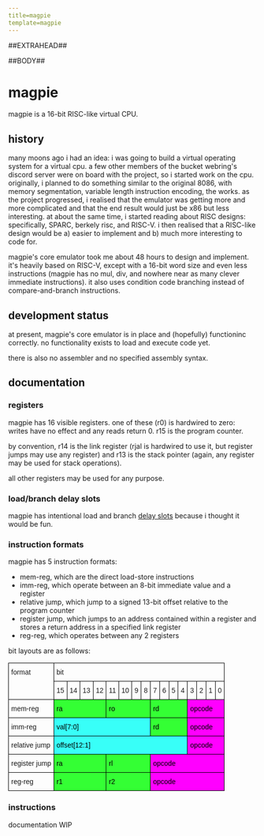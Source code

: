 ```yaml
---
title=magpie
template=magpie
---
```

##EXTRAHEAD##
<style type="text/css">
.tg  {border-collapse:collapse;border-spacing:0;}
.tg td{border-color:black;border-style:solid;border-width:1px;font-family:Arial, sans-serif;font-size:14px;
  overflow:hidden;padding:10px 5px;word-break:normal;}
.tg th{border-color:black;border-style:solid;border-width:1px;font-family:Arial, sans-serif;font-size:14px;
  font-weight:normal;overflow:hidden;padding:10px 5px;word-break:normal;}
.tg .tg-0lax{text-align:left;vertical-align:top}
.tg .tg-kd4e{background-color:#34ff34;text-align:left;vertical-align:top;color:black}
.tg .tg-gi7g{background-color:#ff00ff;text-align:left;vertical-align:top;color:black}
.tg .tg-99c3{background-color:#38fff8;text-align:left;vertical-align:top;color:black}
</style>
##BODY##

# magpie

magpie is a 16-bit RISC-like virtual CPU.

## history

many moons ago i had an idea: i was going to build a virtual operating system for a virtual cpu. a few other members of the bucket webring's discord server were on board with the project, so i started work on the cpu. originally, i planned to do something similar to the original 8086, with memory segmentation, variable length instruction encoding, the works. as the project progressed, i realised that the emulator was getting more and more complicated and that the end result would just be x86 but less interesting. at about the same time, i started reading about RISC designs: specifically, SPARC, berkely risc, and RISC-V. i then realised that a RISC-like design would be a) easier to implement and b) much more interesting to code for.

magpie's core emulator took me about 48 hours to design and implement. it's heavily based on RISC-V, except with a 16-bit word size and even less instructions (magpie has no mul, div, and nowhere near as many clever immediate instructions). it also uses condition code branching instead of compare-and-branch instructions.

## development status

at present, magpie's core emulator is in place and (hopefully) functioninc correctly. no functionality exists to load and execute code yet.

there is also no assembler and no specified assembly syntax.

## documentation

### registers

magpie has 16 visible registers. one of these (r0) is hardwired to zero: writes have no effect and any reads return 0. r15 is the program counter.

by convention, r14 is the link register (rjal is hardwired to use it, but register jumps may use any register) and r13 is the stack pointer (again, any register may be used for stack operations).

all other registers may be used for any purpose.

### load/branch delay slots

magpie has intentional load and branch [delay slots](https://en.wikipedia.org/wiki/Delay_slot) because i thought it would be fun.

### instruction formats

magpie has 5 instruction formats:
- mem-reg, which are the direct load-store instructions
- imm-reg, which operate between an 8-bit immediate value and a register
- relative jump, which jump to a signed 13-bit offset relative to the program counter
- register jump, which jumps to an address contained within a register and stores a return address in a specified link register
- reg-reg, which operates between any 2 registers

bit layouts are as follows:

<table class="tg">
<tbody>
  <tr>
    <td class="tg-0lax" rowspan="2">format</td>
    <td class="tg-0lax" colspan="16">bit</td>
  </tr>
  <tr>
    <td class="tg-0lax">15</td>
    <td class="tg-0lax">14</td>
    <td class="tg-0lax">13</td>
    <td class="tg-0lax">12</td>
    <td class="tg-0lax">11</td>
    <td class="tg-0lax">10</td>
    <td class="tg-0lax">9</td>
    <td class="tg-0lax">8</td>
    <td class="tg-0lax">7</td>
    <td class="tg-0lax">6</td>
    <td class="tg-0lax">5</td>
    <td class="tg-0lax">4</td>
    <td class="tg-0lax">3</td>
    <td class="tg-0lax">2</td>
    <td class="tg-0lax">1</td>
    <td class="tg-0lax">0</td>
  </tr>
  <tr>
    <td class="tg-0lax">mem-reg</td>
    <td class="tg-kd4e" colspan="4">ra</td>
    <td class="tg-kd4e" colspan="4">ro</td>
    <td class="tg-kd4e" colspan="4">rd</td>
    <td class="tg-gi7g" colspan="4">opcode</td>
  </tr>
  <tr>
    <td class="tg-0lax">imm-reg</td>
    <td class="tg-99c3" colspan="8">val[7:0]</td>
    <td class="tg-kd4e" colspan="4">rd</td>
    <td class="tg-gi7g" colspan="4">opcode</td>
  </tr>
  <tr>
    <td class="tg-0lax">relative jump</td>
    <td class="tg-99c3" colspan="12">offset[12:1]</td>
    <td class="tg-gi7g" colspan="4">opcode</td>
  </tr>
  <tr>
    <td class="tg-0lax">register jump</td>
    <td class="tg-kd4e" colspan="4">ra</td>
    <td class="tg-kd4e" colspan="4">rl</td>
    <td class="tg-gi7g" colspan="8">opcode</td>
  </tr>
  <tr>
    <td class="tg-0lax">reg-reg</td>
    <td class="tg-kd4e" colspan="4">r1</td>
    <td class="tg-kd4e" colspan="4">r2</td>
    <td class="tg-gi7g" colspan="8">opcode</td>
  </tr>
</tbody>
</table>

### instructions

documentation WIP
